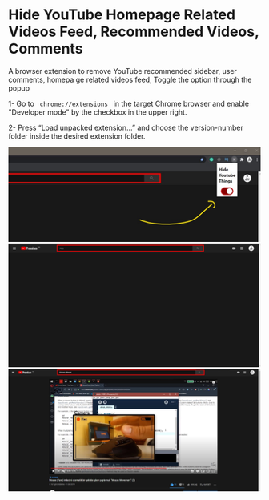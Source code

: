  

  # Hide YouTube Homepage Related Videos Feed, Recommended Videos, Comments 

  A browser extension to remove YouTube recommended sidebar,
  user comments, homepa  ge related videos feed, 
  Toggle the option through the popup 
  
  1- Go to <code> chrome://extensions </code>
  in the target Chrome browser and enable "Developer mode" by the checkbox in the upper right.
  
  2- Press “Load unpacked extension…” and choose the version-number folder inside the desired extension folder.
    
  <img src="3.jpg" />
<img src="1.jpg"  /> <img src="2.jpg"  />


